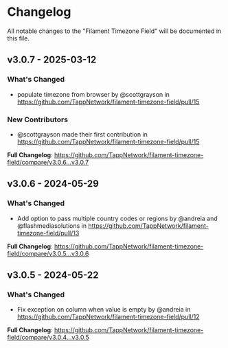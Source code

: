 # Changelog

All notable changes to the "Filament Timezone Field" will be documented in this file.

## v3.0.7 - 2025-03-12

### What's Changed

* populate timezone from browser by @scottgrayson in https://github.com/TappNetwork/filament-timezone-field/pull/15

### New Contributors

* @scottgrayson made their first contribution in https://github.com/TappNetwork/filament-timezone-field/pull/15

**Full Changelog**: https://github.com/TappNetwork/filament-timezone-field/compare/v3.0.6...v3.0.7

## v3.0.6 - 2024-05-29

### What's Changed

* Add option to pass multiple country codes or regions by @andreia and @flashmediasolutions in https://github.com/TappNetwork/filament-timezone-field/pull/13

**Full Changelog**: https://github.com/TappNetwork/filament-timezone-field/compare/v3.0.5...v3.0.6

## v3.0.5 - 2024-05-22

### What's Changed

* Fix exception on column when value is empty by @andreia in https://github.com/TappNetwork/filament-timezone-field/pull/12

**Full Changelog**: https://github.com/TappNetwork/filament-timezone-field/compare/v3.0.4...v3.0.5
